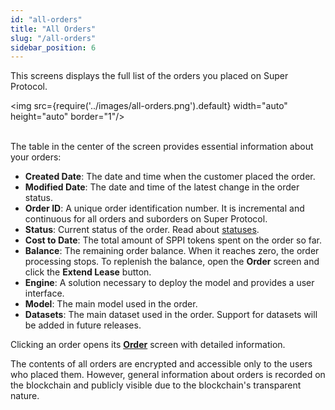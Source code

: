 ```yaml
---
id: "all-orders"
title: "All Orders"
slug: "/all-orders"
sidebar_position: 6
---
```


This screens displays the full list of the orders you placed on Super Protocol.

<img src={require('../images/all-orders.png').default} width="auto" height="auto" border="1"/>
<br/>
<br/>

The table in the center of the screen provides essential information about your orders:

- **Created Date**: The date and time when the customer placed the order.
- **Modified Date**: The date and time of the latest change in the order status.
- **Order ID**: A unique order identification number. It is incremental and continuous for all orders and suborders on Super Protocol.
- **Status**: Current status of the order. Read about [statuses](/fundamentals/orders#order-status).
- **Cost to Date**: The total amount of SPPI tokens spent on the order so far.
- **Balance**: The remaining order balance. When it reaches zero, the order processing stops. To replenish the balance, open the **Order** screen and click the **Extend Lease** button.
- **Engine**: A solution necessary to deploy the model and provides a user interface.
- **Model**: The main model used in the order.
- **Datasets**: The main dataset used in the order. Support for datasets will be added in future releases.

Clicking an order opens its [**Order**](/marketplace/all-orders/order) screen with detailed information.

The contents of all orders are encrypted and accessible only to the users who placed them. However, general information about orders is recorded on the blockchain and publicly visible due to the blockchain's transparent nature.